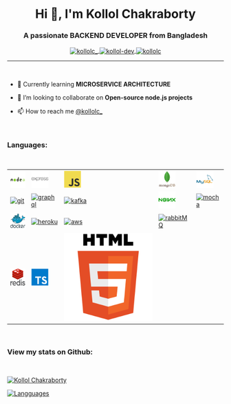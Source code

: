 <h1 align="center">Hi 👋, I'm Kollol Chakraborty</h1>
<h3 align="center">A passionate BACKEND DEVELOPER from Bangladesh</h3>

<p align="center">
    <a href="https://twitter.com/kollolc_" target="_blank">
        <img align="center"
            alt="kollolc_"
            height="30"
            src="https://cdn.jsdelivr.net/npm/simple-icons@3.0.1/icons/twitter.svg"
            width="40" />
    </a>
    <a href="https://linkedin.com/in/kollol-dev" target="_blank">
        <img align="center"
            alt="kollol-dev"
            height="30"
            src="https://cdn.jsdelivr.net/npm/simple-icons@3.0.1/icons/linkedin.svg"
            width="40"/>
    </a>
    <a href="https://fb.com/kollolc" target="_blank">
        <img align="center"
            alt="kollolc"
            height="30"
            src="https://cdn.jsdelivr.net/npm/simple-icons@3.0.1/icons/facebook.svg"
            width="40"/>
    </a>
</p>

----
</br>

<!-- -   🔭 Currently working at [Dorik](https://dorik.com/) -->

-   🌱 Currently learning **MICROSERVICE ARCHITECTURE**

-   👯 I’m looking to collaborate on **Open-source node.js projects**

-   📫 How to reach me [@kollolc\_](https://www.twitter.com/kollolc_)

</br>


<h3 align="left">Languages:</h3>

</br>

<table>
    <tbody>
    <tr>
        <td>
            <a href="https://nodejs.org" target="_blank">
                <img alt="nodejs" height="40" src="https://raw.githubusercontent.com/devicons/devicon/master/icons/nodejs/nodejs-original-wordmark.svg" width="40"/> 
            </a>
        </td>
        <td>
            <a href="https://expressjs.com" target="_blank">
                <img alt="express" height="40" src="https://raw.githubusercontent.com/devicons/devicon/master/icons/express/express-original-wordmark.svg" width="40"/>
            </a>
        </td>
        <td>
            <a href="https://developer.mozilla.org/en-US/docs/Web/JavaScript" target="_blank">
                <img alt="javascript" height="40" src="https://raw.githubusercontent.com/devicons/devicon/master/icons/javascript/javascript-original.svg" width="40"/>
            </a>
        </td>
        <td>
            <a href="https://www.mongodb.com/" target="_blank">
                <img alt="mongodb" height="40" src="https://raw.githubusercontent.com/devicons/devicon/master/icons/mongodb/mongodb-original-wordmark.svg" width="40"/>
            </a>
        </td>
        <td>
            <a href="https://www.mysql.com/" target="_blank">
                <img alt="mysql" height="40" src="https://raw.githubusercontent.com/devicons/devicon/master/icons/mysql/mysql-original-wordmark.svg" width="40"/>
            </a>
        </td>
    </tr>
    <tr>
        <td>
            <a href="https://git-scm.com/" target="_blank"> 
                <img alt="git" height="40" src="https://www.vectorlogo.zone/logos/git-scm/git-scm-icon.svg" width="40"/>
            </a>
        </td>
        <td>
            <a href="https://graphql.org" target="_blank"> 
                <img alt="graphql" height="40" src="https://www.vectorlogo.zone/logos/graphql/graphql-icon.svg" width="40"/>
            </a>
        </td>
        <td>
            <a href="https://ubuntu.com/" target="_blank">
                <img alt="kafka" height="40" src="https://www.vectorlogo.zone/logos/ubuntu/ubuntu-icon.svg" width="40"/>
            </a>
        </td>
        <td>
            <a href="https://www.nginx.org/" target="_blank">
                <img alt="nginx" height="40" src="https://raw.githubusercontent.com/devicons/devicon/master/icons/nginx/nginx-original.svg" width="40"/>
            </a>
        </td>
        <td>
            <a href="https://mochajs.org" target="_blank">
                <img alt="mocha" height="40" src="https://www.vectorlogo.zone/logos/mochajs/mochajs-icon.svg" width="40"/>
            </a>
        </td>
    </tr>
    <tr>
        <td>
            <a href="https://www.docker.com/" target="_blank">
                <img alt="docker" height="40" src="https://raw.githubusercontent.com/devicons/devicon/master/icons/docker/docker-original-wordmark.svg" width="40"/>
            </a>
        </td>
        <td>
            <a href="https://heroku.com" target="_blank">
                <img alt="heroku" height="40" src="https://www.vectorlogo.zone/logos/heroku/heroku-icon.svg" width="40"/>
            </a>
        </td>
        <td>
            <a href="https://aws.amazon.com/" target="_blank">
                <img alt="aws" height="40" src="https://avatars.githubusercontent.com/u/2232217?s=200&v=4" width="40"/>
            </a>
        </td>
        <td>
            <a href="https://www.rabbitmq.com" target="_blank">
                <img alt="rabbitMQ" height="40" src="https://www.vectorlogo.zone/logos/rabbitmq/rabbitmq-icon.svg" width="40"/>
            </a>
        </td>
    </tr>
    <tr>
        <td>
            <a href="https://redis.io" target="_blank">
                <img alt="redis" height="40" src="https://raw.githubusercontent.com/devicons/devicon/master/icons/redis/redis-original-wordmark.svg" width="40"/>
            </a>
        </td>
        <td>
            <a href="https://www.typescriptlang.org/" target="_blank">
                <img alt="typescript" height="40" src="https://raw.githubusercontent.com/devicons/devicon/master/icons/typescript/typescript-original.svg" width="40"/>
            </a>
        </td>
        <td>
            <a href="https://html.spec.whatwg.org/" target="_blank"><img alt="HTML5"
                src="https://raw.githubusercontent.com/devicons/devicon/master/icons/html5/html5-original-wordmark.svg"
                title="HTML5"/>
            </a>
        </td>
    </tr>
    </tbody>
</table>

</br>
<h3 align="left">View my stats on Github:</h3>
</br>

[![Kollol Chakraborty](https://github-readme-stats.vercel.app/api?username=kollol-dev&count_private=true&show_icons=true&include_all_commits=true&theme=nightowl)]()

[![Langguages](https://github-readme-stats.vercel.app/api/top-langs/?username=kollol-dev&hide=stylus,java&langs_count=10&theme=nightowl)]()
